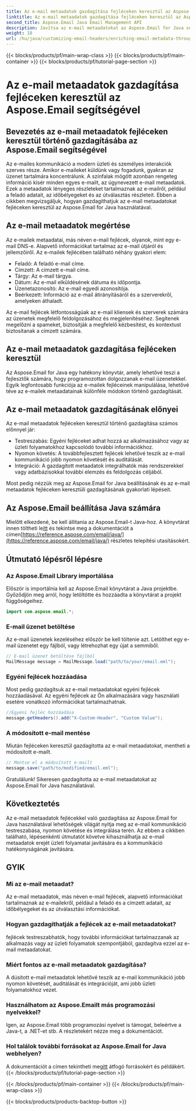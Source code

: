 ```yaml
---
title: Az e-mail metaadatok gazdagítása fejléceken keresztül az Aspose.Email segítségével
linktitle: Az e-mail metaadatok gazdagítása fejléceken keresztül az Aspose.Email segítségével
second_title: Aspose.Email Java Email Management API
description: Javítsa az e-mail metaadatokat az Aspose.Email for Java segítségével. Ismerje meg, hogyan gazdagíthatja az e-mail fejléceket a jobb nyomon követés és testreszabás érdekében az Aspose.Email segítségével.
weight: 18
url: /hu/java/customizing-email-headers/enriching-email-metadata-through-headers/
---
```


{{< blocks/products/pf/main-wrap-class >}}
{{< blocks/products/pf/main-container >}}
{{< blocks/products/pf/tutorial-page-section >}}

# Az e-mail metaadatok gazdagítása fejléceken keresztül az Aspose.Email segítségével


## Bevezetés az e-mail metaadatok fejléceken keresztül történő gazdagításába az Aspose.Email segítségével

Az e-mailes kommunikáció a modern üzleti és személyes interakciók szerves része. Amikor e-maileket küldünk vagy fogadunk, gyakran az üzenet tartalmára koncentrálunk. A színfalak mögött azonban rengeteg információ kísér minden egyes e-mailt, az úgynevezett e-mail metaadatok. Ezek a metaadatok lényeges részleteket tartalmaznak az e-mailről, például a feladó adatait, az időbélyegeket és az útválasztás részleteit. Ebben a cikkben megvizsgáljuk, hogyan gazdagíthatjuk az e-mail metaadatokat fejléceken keresztül az Aspose.Email for Java használatával.

## Az e-mail metaadatok megértése

Az e-mailek metaadatai, más néven e-mail fejlécek, olyanok, mint egy e-mail DNS-e. Alapvető információkat tartalmaz az e-mail útjáról és jellemzőiről. Az e-mailek fejlécében található néhány gyakori elem:

- Feladó: A feladó e-mail címe.
- Címzett: A címzett e-mail címe.
- Tárgy: Az e-mail tárgya.
- Dátum: Az e-mail elküldésének dátuma és időpontja.
- Üzenetazonosító: Az e-mail egyedi azonosítója.
- Beérkezett: Információ az e-mail átirányításáról és a szerverekről, amelyeken áthaladt.

Az e-mail fejlécek létfontosságúak az e-mail kliensek és szerverek számára az üzenetek megfelelő feldolgozásához és megjelenítéséhez. Segítenek megelőzni a spameket, biztosítják a megfelelő kézbesítést, és kontextust biztosítanak a címzett számára.

## Az e-mail metaadatok gazdagítása fejléceken keresztül

Az Aspose.Email for Java egy hatékony könyvtár, amely lehetővé teszi a fejlesztők számára, hogy programozottan dolgozzanak e-mail üzenetekkel. Egyik legfontosabb funkciója az e-mailek fejléceinek manipulálása, lehetővé téve az e-mailek metaadatainak különféle módokon történő gazdagítását.

## Az e-mail metaadatok gazdagításának előnyei

Az e-mail metaadatok fejléceken keresztül történő gazdagítása számos előnnyel jár:

- Testreszabás: Egyéni fejléceket adhat hozzá az alkalmazásához vagy az üzleti folyamatokhoz kapcsolódó további információkhoz.
- Nyomon követés: A továbbfejlesztett fejlécek lehetővé teszik az e-mail kommunikáció jobb nyomon követését és auditálását.
- Integráció: A gazdagított metaadatok integrálhatók más rendszerekkel vagy adatbázisokkal további elemzés és feldolgozás céljából.

Most pedig nézzük meg az Aspose.Email for Java beállításának és az e-mail metaadatok fejléceken keresztüli gazdagításának gyakorlati lépéseit.

## Az Aspose.Email beállítása Java számára

 Mielőtt elkezdené, be kell állítania az Aspose.Email-t Java-hoz. A könyvtárat innen töltheti le[itt](https://releases.aspose.com/email/java/) és tekintse meg a dokumentációt a címen[https://reference.aspose.com/email/java/](https://reference.aspose.com/email/java/) részletes telepítési utasításokért.

## Útmutató lépésről lépésre

### Az Aspose.Email Library importálása

Először is importálnia kell az Aspose.Email könyvtárat a Java projektbe. Győződjön meg arról, hogy letöltötte és hozzáadta a könyvtárat a projekt függőségeihez.

```java
import com.aspose.email.*;
```

### E-mail üzenet betöltése

Az e-mail üzenetek kezeléséhez először be kell töltenie azt. Letölthet egy e-mail üzenetet egy fájlból, vagy létrehozhat egy újat a semmiből.

```java
// E-mail üzenet betöltése fájlból
MailMessage message = MailMessage.load("path/to/your/email.eml");
```

### Egyéni fejlécek hozzáadása

Most pedig gazdagítsuk az e-mail metaadatokat egyéni fejlécek hozzáadásával. Az egyéni fejlécek az Ön alkalmazására vagy használati esetére vonatkozó információkat tartalmazhatnak.

```java
//Egyéni fejléc hozzáadása
message.getHeaders().add("X-Custom-Header", "Custom Value");
```

### A módosított e-mail mentése

Miután fejléceken keresztül gazdagította az e-mail metaadatokat, mentheti a módosított e-mailt.

```java
// Mentse el a módosított e-mailt
message.save("path/to/modified/email.eml");
```

Gratulálunk! Sikeresen gazdagította az e-mail metaadatokat az Aspose.Email for Java használatával.

## Következtetés

Az e-mail metaadatok fejlécekkel való gazdagítása az Aspose.Email for Java használatával lehetőségek világát nyitja meg az e-mail kommunikáció testreszabása, nyomon követése és integrálása terén. Az ebben a cikkben található, lépésenkénti útmutatót követve kihasználhatja az e-mail metaadatok erejét üzleti folyamatai javítására és a kommunikáció hatékonyságának javítására.

## GYIK

### Mi az e-mail metaadat?

Az e-mail metaadatok, más néven e-mail fejlécek, alapvető információkat tartalmaznak az e-mailekről, például a feladó és a címzett adatait, az időbélyegeket és az útválasztási információkat.

### Hogyan gazdagíthatják a fejlécek az e-mail metaadatokat?

fejlécek testreszabhatók, hogy további információkat tartalmazzanak az alkalmazás vagy az üzleti folyamatok szempontjából, gazdagítva ezzel az e-mail metaadatokat.

### Miért fontos az e-mail metaadatok gazdagítása?

A dúsított e-mail metaadatok lehetővé teszik az e-mail kommunikáció jobb nyomon követését, auditálását és integrációját, ami jobb üzleti folyamatokhoz vezet.

### Használhatom az Aspose.Emailt más programozási nyelvekkel?

Igen, az Aspose.Email több programozási nyelvet is támogat, beleértve a Java-t, a .NET-et stb. A részletekért nézze meg a dokumentációt.

### Hol találok további forrásokat az Aspose.Email for Java webhelyen?

 A dokumentációt a címen tekintheti meg[itt](https://reference.aspose.com/email/java/) átfogó forrásokért és példákért.
{{< /blocks/products/pf/tutorial-page-section >}}

{{< /blocks/products/pf/main-container >}}
{{< /blocks/products/pf/main-wrap-class >}}

{{< blocks/products/products-backtop-button >}}
